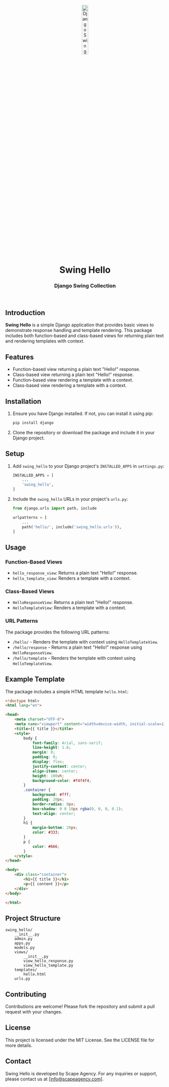 <p align="center">
    <img src="https://github.com/scape-agency/swing.dj/blob/85830584264bca52c02e1f0dcfa3648f84783805/res/swing-logo.png" width="20%" height="20%" alt="Django Swing Logo">
</p>
<h1 align='center' style='border-bottom: none;'>Swing Hello</h1>
<h3 align='center'>Django Swing Collection</h3>
<br/>

## Introduction

**Swing Hello** is a simple Django application that provides basic views to demonstrate response handling and template rendering. This package includes both function-based and class-based views for returning plain text and rendering templates with context.

## Features

- Function-based view returning a plain text "Hello!" response.
- Class-based view returning a plain text "Hello!" response.
- Function-based view rendering a template with a context.
- Class-based view rendering a template with a context.

## Installation

1. Ensure you have Django installed. If not, you can install it using pip:

   ```bash
   pip install django
   ```

2. Clone the repository or download the package and include it in your Django project.

## Setup

1. Add `swing_hello` to your Django project's `INSTALLED_APPS` in `settings.py`:

   ```python
   INSTALLED_APPS = [
       ...
       'swing_hello',
   ]
   ```

2. Include the `swing_hello` URLs in your project's `urls.py`:

   ```python
   from django.urls import path, include

   urlpatterns = [
       ...
       path('hello/', include('swing_hello.urls')),
   ]
   ```

## Usage

### Function-Based Views

- `hello_response_view`: Returns a plain text "Hello!" response.
- `hello_template_view`: Renders a template with a context.

### Class-Based Views

- `HelloResponseView`: Returns a plain text "Hello!" response.
- `HelloTemplateView`: Renders a template with a context.

### URL Patterns

The package provides the following URL patterns:

- `/hello/` - Renders the template with context using `HelloTemplateView`.
- `/hello/response` - Returns a plain text "Hello!" response using `HelloResponseView`.
- `/hello/template` - Renders the template with context using `HelloTemplateView`.

## Example Template

The package includes a simple HTML template `hello.html`:

```html
<!doctype html>
<html lang="en">

<head>
    <meta charset="UTF-8">
    <meta name="viewport" content="width=device-width, initial-scale=1.0">
    <title>{{ title }}</title>
    <style>
        body {
            font-family: Arial, sans-serif;
            line-height: 1.6;
            margin: 0;
            padding: 0;
            display: flex;
            justify-content: center;
            align-items: center;
            height: 100vh;
            background-color: #f4f4f4;
        }
        .container {
            background: #fff;
            padding: 20px;
            border-radius: 8px;
            box-shadow: 0 0 10px rgba(0, 0, 0, 0.1);
            text-align: center;
        }
        h1 {
            margin-bottom: 20px;
            color: #333;
        }
        p {
            color: #666;
        }
    </style>
</head>

<body>
    <div class="container">
        <h1>{{ title }}</h1>
        <p>{{ content }}</p>
    </div>
</body>

</html>
```

## Project Structure

```
swing_hello/
    __init__.py
    admin.py
    apps.py
    models.py
    views/
        __init__.py
        view_hello_response.py
        view_hello_template.py
    templates/
        hello.html
    urls.py
```

## Contributing

Contributions are welcome! Please fork the repository and submit a pull request with your changes.

## License

This project is licensed under the MIT License. See the LICENSE file for more details.

## Contact

Swing Hello is developed by Scape Agency. For any inquiries or support, please contact us at [info@scapeagency.com].
